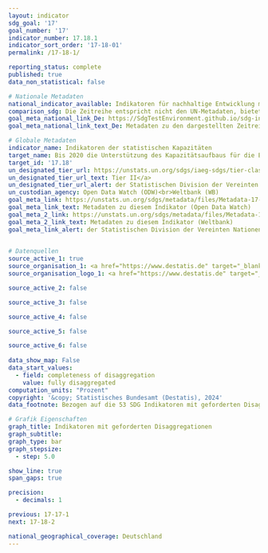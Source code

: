 ```yaml
---
layout: indicator    
sdg_goal: '17'    
goal_number: '17'    
indicator_number: 17.18.1    
indicator_sort_order: '17-18-01'    
permalink: /17-18-1/    

reporting_status: complete    
published: true    
data_non_statistical: false    

# Nationale Metadaten    
national_indicator_available: Indikatoren für nachhaltige Entwicklung mit den im Indikatorentitel geforderten Disaggregationen    
comparison_sdg: Die Zeitreihe entspricht nicht den UN-Metadaten, bietet aber zusätzliche Informationen.    
goal_meta_national_link_De: https://SdgTestEnvironment.github.io/sdg-indicators/public/MetaDe/17.18.1.pdf
goal_meta_national_link_text_De: Metadaten zu den dargestellten Zeitreihen    

# Globale Metadaten    
indicator_name: Indikatoren der statistischen Kapazitäten    
target_name: Bis 2020 die Unterstützung des Kapazitätsaufbaus für die Entwicklungsländer und namentlich die am wenigsten entwickelten Länder und die kleinen Inselentwicklungsländer erhöhen, mit dem Ziel, über erheblich mehr hochwertige, aktuelle und verlässliche Daten zu verfügen, die nach Einkommen, Geschlecht, Alter, „Rasse“, Ethnizität, Migrationsstatus, Behinderung, geografischer Lage und sonstigen im nationalen Kontext relevanten Merkmalen aufgeschlüsselt sind    
target_id: '17.18'    
un_designated_tier_url: https://unstats.un.org/sdgs/iaeg-sdgs/tier-classification/'    
un_designated_tier_url_text: Tier II</a>    
un_designated_tier_url_alert: der Statistischen Division der Vereinten Nationen    
un_custodian_agency: Open Data Watch (ODW)<br>Weltbank (WB)    
goal_meta_link: https://unstats.un.org/sdgs/metadata/files/Metadata-17-18-01a.pdf    
goal_meta_link_text: Metadaten zu diesem Indikator (Open Data Watch)
goal_meta_2_link: https://unstats.un.org/sdgs/metadata/files/Metadata-17-18-01b.pdf
goal_meta_2_link_text: Metadaten zu diesem Indikator (Weltbank)    
goal_meta_link_alert: der Statistischen Division der Vereinten Nationen    
    

# Datenquellen
source_active_1: true
source_organisation_1: <a href="https://www.destatis.de" target="_blank"> Statistisches Bundesamt (Destatis) </a>
source_organisation_logo_1: <a href="https://www.destatis.de" target="_blank"><img src="https://sdg-indikatoren.de/public/OrgImgDe/destatis.png" alt="Logo destatis" style="height:60px; width:148px"/></a>

source_active_2: false

source_active_3: false

source_active_4: false

source_active_5: false

source_active_6: false
    
data_show_map: False    
data_start_values: 
  - field: completeness of disaggregation
    value: fully disaggregated    
computation_units: "Prozent"    
copyright: '&copy; Statistisches Bundesamt (Destatis), 2024'    
data_footnote: Bezogen auf die 53 SDG Indikatoren mit geforderten Disaggregationen im Titel.    

# Grafik Eigenschaften    
graph_title: Indikatoren mit geforderten Disaggregationen
graph_subtitle:     
graph_type: bar
graph_stepsize: 
  - step: 5.0    

show_line: true
span_gaps: true

precision:
  - decimals: 1    

previous: 17-17-1    
next: 17-18-2    

national_geographical_coverage: Deutschland    
---
```


<span></span>